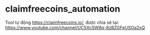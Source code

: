 # claimfreecoins_automation
Tool tự động https://claimfreecoins.io/, được chia sẽ tại: https://www.youtube.com/channel/UC5XcSW8q-8zBZGFeUSOa2xQ
